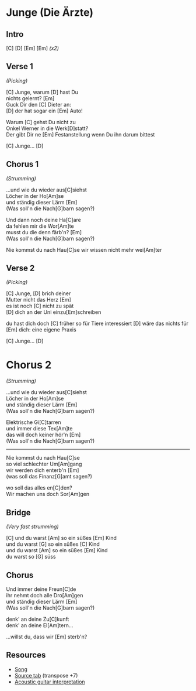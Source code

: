 # Junge (Die Ärzte)

## Intro

[C] [D] [Em] [Em] _(x2)_

## Verse 1

_(Picking)_

[C] Junge, warum [D] hast Du  
nichts gelernt? [Em]  
Guck Dir den [C] Dieter an:  
[D] der hat sogar ein [Em] Auto!

Warum [C] gehst Du nicht zu  
Onkel Werner in die Werk[D]statt?  
Der gibt Dir ne [Em] Festanstellung
wenn Du ihn darum bittest

[C] Junge... [D]
 
## Chorus 1

_(Strumming)_

...und wie du wieder aus[C]siehst  
Löcher in der Ho[Am]se  
und ständig dieser Lärm [Em]  
(Was soll'n die Nach[G]barn sagen?)

Und dann noch deine Ha[C]are  
da fehlen mir die Wor[Am]te  
musst du die denn färb'n? [Em]  
(Was soll'n die Nach[G]barn sagen?)

Nie kommst du nach Hau[C]se
wir wissen nicht mehr wei[Am]ter

## Verse 2

_(Picking)_

[C] Junge, [D] brich deiner  
Mutter nicht das Herz [Em]  
es ist noch [C] nicht zu spät  
[D] dich an der Uni einzu[Em]schreiben

du hast dich doch [C] früher so für Tiere interessiert [D]
wäre das nichts für [Em] dich:
eine eigene Praxis

[C] Junge... [D]

# Chorus 2

_(Strumming)_

...und wie du wieder aus[C]siehst  
Löcher in der Ho[Am]se  
und ständig dieser Lärm [Em]  
(Was soll'n die Nach[G]barn sagen?)

Elektrische Gi[C]tarren  
und immer diese Tex[Am]te  
das will doch keiner hör'n [Em]  
(Was soll'n die Nach[G]barn sagen?)

---

Nie kommst du nach Hau[C]se  
so viel schlechter Um[Am]gang  
wir werden dich enterb'n [Em]  
(was soll das Finanz[G]amt sagen?)

wo soll das alles en[C]den?  
Wir machen uns doch Sor[Am]gen
 
## Bridge

_(Very fast strumming)_

[C] und du warst [Am] so ein süßes [Em] Kind  
und du warst [G] so ein süßes [C] Kind  
und du warst [Am] so ein süßes [Em] Kind  
du warst so [G] süss 
 
## Chorus

Und immer deine Freun[C]de  
ihr nehmt doch alle Dro[Am]gen  
und ständig dieser Lärm [Em]  
(Was soll'n die Nach[G]barn sagen?)

denk' an deine Zu[C]kunft  
denk' an deine El[Am]tern...

...willst du, dass wir [Em] sterb'n?

## Resources

- [Song](https://www.youtube.com/watch?v=iK-1oGphELM)
- [Source tab](https://tabs.ultimate-guitar.com/tab/751634) (transpose +7)
- [Acoustic guitar interpretation](https://www.youtube.com/watch?v=YycHXyyI4fI)
